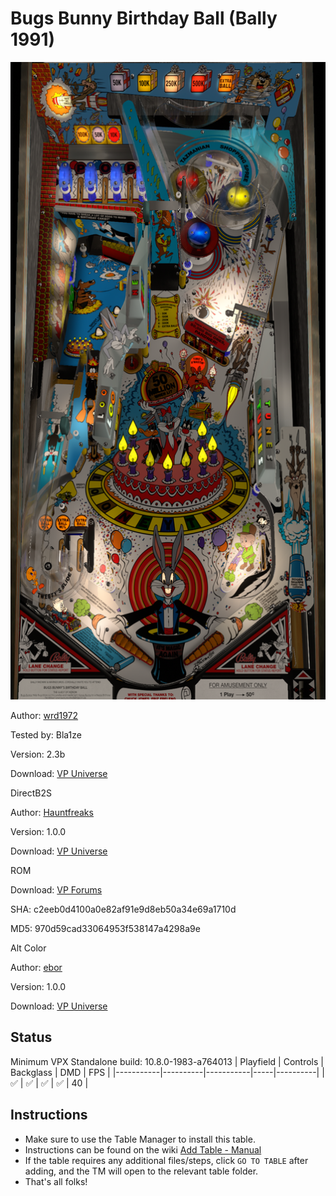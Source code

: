 # Bugs Bunny Birthday Ball (Bally 1991)

![Table Preview](../../images/vpx-bugs.png)

Author: [wrd1972](https://vpuniverse.com/profile/7788-wrd1972/) 

Tested by: Bla1ze

Version: 2.3b

Download: [VP Universe](https://vpuniverse.com/files/file/14364-bugs-bunnys-birthday-ball-bally-1991/)

DirectB2S

Author: [Hauntfreaks](https://vpuniverse.com/profile/5216-hauntfreaks/)  

Version: 1.0.0

Download: [VP Universe](https://vpuniverse.com/files/file/17218-bugs-bunny-birthday-ball-bally-1989-alt-b2s-with-full-dmd/)

ROM

Download: [VP Forums](https://www.vpforums.org/index.php?app=downloads&showfile=954)

SHA: c2eeb0d4100a0e82af91e9d8eb50a34e69a1710d

MD5: 970d59cad33064953f538147a4298a9e

Alt Color

Author: [ebor](https://vpuniverse.com/profile/29168-ebor/)  

Version: 1.0.0

Download: [VP Universe](https://vpuniverse.com/files/file/15841-bugs-bunny-birthday-ball-bally-1991-dmd-64-colors-serum-format/)


## Status 

Minimum VPX Standalone build: 10.8.0-1983-a764013
| Playfield | Controls | Backglass | DMD | FPS | 
|-----------|----------|-----------|-----|----------|
| :white_check_mark: | :white_check_mark: | :white_check_mark: | :white_check_mark: | 40 |

## Instructions

- Make sure to use the Table Manager to install this table.
- Instructions can be found on the wiki [Add Table - Manual](https://github.com/LegendsUnchained/vpx-standalone-alp4k/wiki/%5B04%5D-%F0%9F%A7%A1-TM-%E2%80%90-Other-Features#add-table---manual)
- If the table requires any additional files/steps, click `GO TO TABLE` after adding, and the TM will open to the relevant table folder.
- That's all folks!

